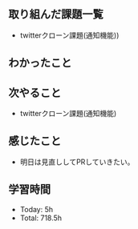 ## 取り組んだ課題一覧
- twitterクローン課題(通知機能))
## わかったこと
## 次やること
-  twitterクローン課題(通知機能)
## 感じたこと
- 明日は見直ししてPRしていきたい。
## 学習時間
- Today: 5h
- Total: 718.5h